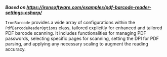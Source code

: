 ***Based on <https://ironsoftware.com/examples/pdf-barcode-reader-settings-csharp/>***

`IronBarcode` provides a wide array of configurations within the `PdfBarcodeReaderOptions` class, tailored explicitly for enhanced and tailored PDF barcode scanning. It includes functionalities for managing PDF passwords, selecting specific pages for scanning, setting the DPI for PDF parsing, and applying any necessary scaling to augment the reading accuracy.